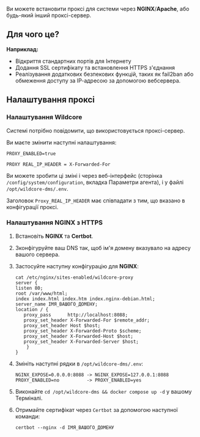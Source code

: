 Ви можете встановити проксі для системи через **NGINX**/**Apache**, або будь-який інший проксі-сервер.

## Для чого це?
**Наприклад:**

* Відкриття стандартних портів для Інтернету
* Додання SSL сертифікату та встановлення НТТРS з'єднання
* Реалізування додаткових безпекових функцій, таких як fail2ban або обмеження доступу за ІР-адресою за допомогою вебсервера.

## Налаштування проксі
### Налаштування Wildcore
Системі потрібно повідомити, що використовується проксі-сервер.

Ви маєте змінити наступні налаштування:

`PROXY_ENABLED=true`

`PROXY REAL_IP_HEADER = X-Forwarded-For`

Ви можете зробити ці зміні і через веб-інтерфейс (сторінка `/config/system/configuration`, вкладка Параметри агента), і у файлі `/opt/wildcore-dms/.env`.

Заголовок `Proxy_REAL_IP_HEADER` має співпадати з тим, що вказано в конфігурації проксі.

### Налаштування NGINX з HTTPS

1. Встановіть **NGINX** та **Certbot**.
2. Зконфігуруйте ваш DNS так, щоб ім'я домену вказувало на адресу вашого сервера.
3. Застосуйте наступну конфігурацію для **NGINX**:
    ``` nginx
    cat /etc/nginx/sites-enabled/wildcore-proxy
    server {
    listen 80;
    root /var/www/html;
    index index.html index.htm index.nginx-debian.html;
    server_name ІМЯ_ВАШОГО_ДОМЕНУ;
    location / {
       proxy_pass      http://localhost:8088;
       proxy_set_header X-Forwarded-For $remote_addr;
       proxy_set_header Host $host;
       proxy_set_header X-Forwarded-Proto $scheme;
       proxy_set_header X-Forwarded-Host $host;
       proxy_set_header X-Forwarded-Server $host;
        }
    }
    ```
4. Змініть наступні рядки в `/opt/wildcore-dms/.env`:
    ```
    NGINX_EXPOSE=0.0.0.0:8088 -> NGINX_EXPOSE=127.0.0.1:8088
    PROXY_ENABLED=no          -> PROXY_ENABLED=yes
    ```
4. Виконайте `cd /opt/wildcore-dms && docker compose up -d` у вашому Терміналі.
5. Отримайте сертифікат через `Certbot` за допомогою наступної команди: 

    `certbot --nginx -d ІМЯ_ВАШОГО_ДОМЕНУ`